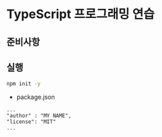 # TypeScript 프로그래밍 연습

## 준비사항

## 실행
```bash
npm init -y
```

- package.json
```
...
"author" : "MY NAME",
"license": "MIT"
...
```